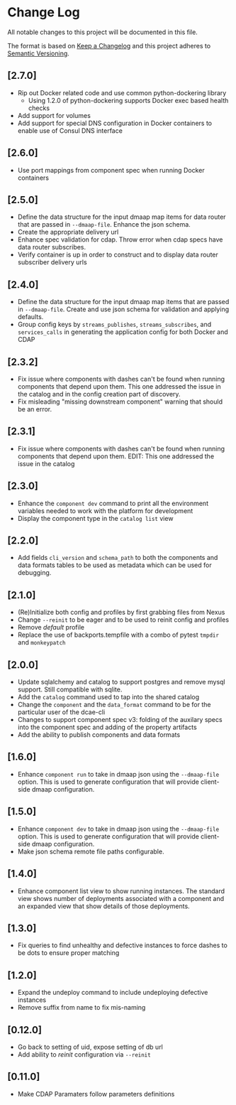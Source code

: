 # Change Log

All notable changes to this project will be documented in this file.

The format is based on [Keep a Changelog](http://keepachangelog.com/) 
and this project adheres to [Semantic Versioning](http://semver.org/).

## [2.7.0]

* Rip out Docker related code and use common python-dockering library
    - Using 1.2.0 of python-dockering supports Docker exec based health checks
* Add support for volumes
* Add support for special DNS configuration in Docker containers to enable use of Consul DNS interface

## [2.6.0]

* Use port mappings from component spec when running Docker containers

## [2.5.0]

* Define the data structure for the input dmaap map items for data router that are passed in `--dmaap-file`. Enhance the json schema.
* Create the appropriate delivery url
* Enhance spec validation for cdap. Throw error when cdap specs have data router subscribes.
* Verify container is up in order to construct and to display data router subscriber delivery urls

## [2.4.0]

* Define the data structure for the input dmaap map items that are passed in `--dmaap-file`. Create and use json schema for validation and applying defaults.
* Group config keys by `streams_publishes`, `streams_subscribes`, and `services_calls` in generating the application config for both Docker and CDAP

## [2.3.2]

* Fix issue where components with dashes can't be found when running components that depend upon them. This one addressed the issue in the catalog and in the config creation part of discovery.
* Fix misleading "missing downstream component" warning that should be an error.

## [2.3.1]

* Fix issue where components with dashes can't be found when running components that depend upon them.
EDIT: This one addressed the issue in the catalog

## [2.3.0]

* Enhance the `component dev` command to print all the environment variables needed to work with the platform for development
* Display the component type in the `catalog list` view

## [2.2.0]

* Add fields `cli_version` and `schema_path` to both the components and data formats tables to be used as metadata which can be used for debugging.

## [2.1.0]

* (Re)Initialize both config and profiles by first grabbing files from Nexus
* Change `--reinit` to be eager and to be used to reinit config and profiles
* Remove *default* profile
* Replace the use of backports.tempfile with a combo of pytest `tmpdir` and `monkeypatch`

## [2.0.0]

* Update sqlalchemy and catalog to support postgres and remove mysql support. Still compatible with sqlite.
* Add the `catalog` command used to tap into the shared catalog
* Change the `component` and the `data_format` command to be for the particular user of the dcae-cli
* Changes to support component spec v3: folding of the auxilary specs into the component spec and adding of the property artifacts
* Add the ability to publish components and data formats

## [1.6.0]

* Enhance `component run` to take in dmaap json using the `--dmaap-file` option. This is used to generate configuration that will provide client-side dmaap configuration.

## [1.5.0]

* Enhance `component dev` to take in dmaap json using the `--dmaap-file` option. This is used to generate configuration that will provide client-side dmaap configuration.
* Make json schema remote file paths configurable.

## [1.4.0]

* Enhance component list view to show running instances. The standard view shows number of deployments associated with a component and an expanded view that show details of those deployments.

## [1.3.0]

* Fix queries to find unhealthy and defective instances to force dashes to be dots to ensure proper matching

## [1.2.0]

* Expand the undeploy command to include undeploying defective instances
* Remove suffix from name to fix mis-naming

## [0.12.0]

* Go back to setting of uid, expose setting of db url
* Add ability to *reinit* configuration via `--reinit`

## [0.11.0]

* Make CDAP Paramaters follow parameters definitions 
